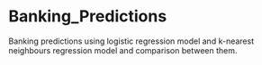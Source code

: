 # Banking_Predictions
Banking predictions using logistic regression model and k-nearest neighbours regression model and comparison between them.
